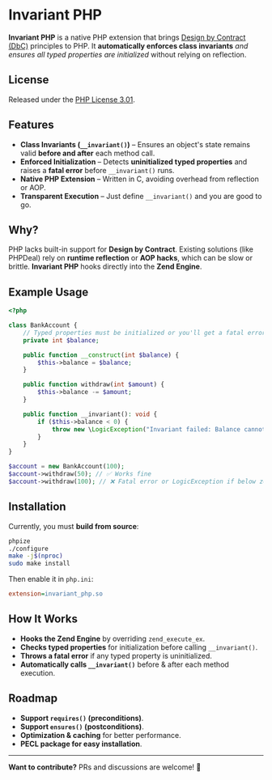 # Invariant PHP

**Invariant PHP** is a native PHP extension that brings [Design by Contract (DbC)](https://en.wikipedia.org/wiki/Design_by_contract) principles to PHP. It **automatically enforces class invariants** _and ensures all typed properties are initialized_ without relying on reflection.

## License

Released under the [PHP License 3.01](https://www.php.net/license/3_01.txt).

## Features

- **Class Invariants (`__invariant()`)** – Ensures an object's state remains valid **before and after** each method call.
- **Enforced Initialization** – Detects **uninitialized typed properties** and raises a **fatal error** before `__invariant()` runs.
- **Native PHP Extension** – Written in C, avoiding overhead from reflection or AOP.
- **Transparent Execution** – Just define `__invariant()` and you are good to go.

## Why?

PHP lacks built-in support for **Design by Contract**. Existing solutions (like PHPDeal) rely on **runtime reflection** or **AOP hacks**, which can be slow or brittle. **Invariant PHP** hooks directly into the **Zend Engine**.

## Example Usage
```php
<?php

class BankAccount {
    // Typed properties must be initialized or you'll get a fatal error!
    private int $balance;

    public function __construct(int $balance) {
        $this->balance = $balance;
    }

    public function withdraw(int $amount) {
        $this->balance -= $amount;
    }

    public function __invariant(): void {
        if ($this->balance < 0) {
            throw new \LogicException("Invariant failed: Balance cannot be negative.");
        }
    }
}

$account = new BankAccount(100);
$account->withdraw(50); // ✅ Works fine
$account->withdraw(100); // ❌ Fatal error or LogicException if below zero
```

## Installation

Currently, you must **build from source**:
```sh
phpize
./configure
make -j$(nproc)
sudo make install
```
Then enable it in `php.ini`:
```ini
extension=invariant_php.so
```

## **How It Works**

- **Hooks the Zend Engine** by overriding `zend_execute_ex`.
- **Checks typed properties** for initialization before calling `__invariant()`.
- **Throws a fatal error** if any typed property is uninitialized.
- **Automatically calls `__invariant()`** before & after each method execution.

## **Roadmap**

- **Support `requires()` (preconditions)**.
- **Support `ensures()` (postconditions)**.
- **Optimization & caching** for better performance.
- **PECL package for easy installation**.

---

**Want to contribute?** PRs and discussions are welcome! 🎯

